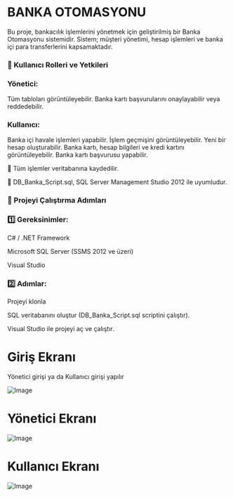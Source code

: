 # BANKA OTOMASYONU

Bu proje, bankacılık işlemlerini yönetmek için geliştirilmiş bir Banka Otomasyonu sistemidir.
Sistem; müşteri yönetimi, hesap işlemleri ve banka içi para transferlerini kapsamaktadır.

### 🔹 Kullanıcı Rolleri ve Yetkileri

### Yönetici:

Tüm tabloları görüntüleyebilir.
Banka kartı başvurularını onaylayabilir veya reddedebilir.

### Kullanıcı:

Banka içi havale işlemleri yapabilir.
İşlem geçmişini görüntüleyebilir.
Yeni bir hesap oluşturabilir.
Banka kartı, hesap bilgileri ve kredi kartını görüntüleyebilir.
Banka kartı başvurusu yapabilir.

📂 Tüm işlemler veritabanına kaydedilir.

📌 DB_Banka_Script.sql, SQL Server Management Studio 2012 ile uyumludur.

### 🚀 Projeyi Çalıştırma Adımları

### 1️⃣ Gereksinimler:

C# / .NET Framework

Microsoft SQL Server (SSMS 2012 ve üzeri)

Visual Studio

### 2️⃣ Adımlar:

Projeyi klonla

SQL veritabanını oluştur (DB_Banka_Script.sql scriptini çalıştır).

Visual Studio ile projeyi aç ve çalıştır.


# Giriş Ekranı
Yönetici girişi ya da Kullanıcı girişi yapılır

![Image](https://github.com/user-attachments/assets/b9f69847-5565-43bb-9d7a-92850504c113)

# Yönetici Ekranı
![Image](https://github.com/user-attachments/assets/5cc4b88e-3b68-4272-ab8b-ad72d6cd5556)

# Kullanıcı Ekranı
![Image](https://github.com/user-attachments/assets/7c8380c6-ee4b-4841-a14d-8336f2abf726)

